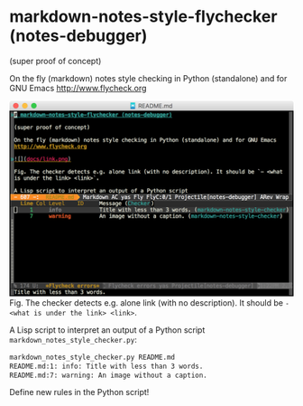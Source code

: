 # markdown-notes-style-flychecker (notes-debugger)

(super proof of concept)

On the fly (markdown) notes style checking in Python (standalone) and for GNU Emacs http://www.flycheck.org

![](docs/link.png)
Fig. The checker detects e.g. alone link (with no description). It should be `- <what is under the link> <link>`.

A Lisp script to interpret an output of a Python script `markdown_notes_style_checker.py`:

```shell
markdown_notes_style_checker.py README.md
README.md:1: info: Title with less than 3 words.
README.md:7: warning: An image without a caption.
```
Define new rules in the Python script!

